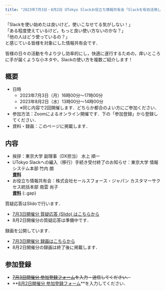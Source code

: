 ```yaml
---
title: "2023年7月3日・8月2日 UTokyo Slackお役立ち情報共有会「Slackを有効活用しよう！〜明日から使える小ネタをお見せします〜」"
---
```


「Slackを使い始めたは良いけど，使いこなせてる気がしない！」  
「ある程度使えているけど，もっと良い使い方ないのかな？」  
「他の人はどう使っているの？」  
と感じている皆様を対象にした情報共有会です．

皆様の日々の活動を今より少し効率的にし，快適に遂行するための，痒いところに手が届くような小ネタや，Slackの使い方を複数ご紹介します！

## 概要

- 日時
    - 2023年7月3日（月）16時00分～17時00分
    - 2023年8月2日（水）13時00分～14時00分
    - ※同じ内容で2回開催します．どちらか都合のよい方にご参加ください．
- 参加方法：Zoomによるオンライン開催です．下の「参加登録」から登録してください．
- 資料・録画：このページに掲載します．

## 内容

- 挨拶：東京大学 副理事（DX担当） 水上 順一
- UTokyo Slackへの編入（移行）手続き受付終了のお知らせ：東京大学 情報システム本部 竹内 朗<br>**[資料](introduction_and_notice.pdf)**
- お役立ち情報共有会：株式会社セールスフォース・ジャパン カスタマーサクセス統括本部 南雲 尚子<br>**[資料](main.pdf)**
{:.gap}

質疑応答はSlidoで行います．

- [7月3日開催分 質疑応答 (Slido) はこちらから](https://app.sli.do/event/a47Fuy5FCf4cQLLgSHDNYY)
- 8月2日開催分の質疑応答は準備中です．

録画を公開しています．

- [7月3日開催分 録画はこちらから](https://youtu.be/X2leGz7JEsw)
- 8月2日開催分の録画は終了後に掲載します．

## 参加登録

- ~~[7月3日開催分 参加登録フォーム](https://forms.gle/7rdmC5RNkGZn7CTm8)を入力・送信してください．~~
- **[8月2日開催分 参加登録フォーム](https://forms.gle/quJciBoqbVzxezZdA)**を入力してください．
